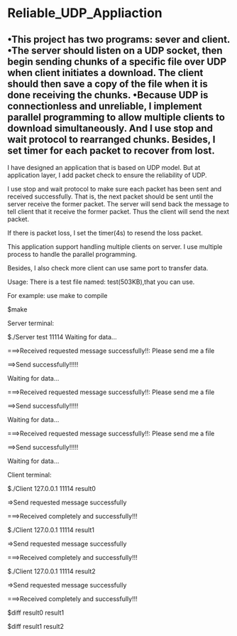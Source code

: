 # Reliable_UDP_Appliaction
•This project has two programs: sever and client.
•The server should listen on a UDP socket, then begin sending chunks of a specific file over UDP when client initiates a download. The client should then save a copy of the file when it is done receiving the chunks.
•Because UDP is connectionless and unreliable, I implement parallel programming to allow multiple clients to download simultaneously. And I use stop and wait protocol to rearranged chunks. Besides, I set timer for each packet to recover from lost.
------------------------------------------------------------------------------------------------------------------------------
I have designed an application that is based on UDP model. But at application layer, I add packet check to ensure the reliability of UDP. 

I use stop and wait protocol to make sure each packet has been sent and received successfully. That is, the next packet should be sent until the server receive the former packet. The server will send back the message to tell client that it receive the former packet. Thus the client will send the next packet.

If there is packet loss, I set the timer(4s) to resend the loss packet.

This application support handling multiple clients on server. I use multiple process to handle the parallel programming. 

Besides, I also check more client can use same port to transfer data.

Usage: There is a test file named: test(503KB),that you can use.

For example:
use make to compile

$make

Server terminal:

$./Server test 11114
Waiting for data...

===>Received requested message successfully!!: Please send me a file

==>Send successfully!!!!!

Waiting for data...

===>Received requested message successfully!!: Please send me a file

==>Send successfully!!!!!

Waiting for data...

===>Received requested message successfully!!: Please send me a file

==>Send successfully!!!!!

Waiting for data...

Client terminal:

$./Client 127.0.0.1 11114 result0

=>Send requested message  successfully

===>Received completely and successfully!!!

$./Client 127.0.0.1 11114 result1

=>Send requested message  successfully

===>Received completely and successfully!!!

$./Client 127.0.0.1 11114 result2

=>Send requested message  successfully

===>Received completely and successfully!!!

$diff result0 result1

$diff result1 result2


